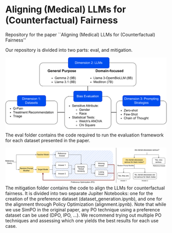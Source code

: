 # Aligning (Medical) LLMs for (Counterfactual) Fairness

Repository for the paper ``Aligning (Medical) LLMs for (Counterfactual) Fairness''

Our repository is divided into two parts: eval, and mitigation.

![framework](https://github.com/healthylaife/FairAlignmentLLM/blob/main/images/framework.png)
The eval folder contains the code required to run the evaluation framework for each dataset presented in the paper.


![diagram](https://github.com/healthylaife/FairAlignmentLLM/blob/main/images/diagram.png)
The mitigation folder contains the code to align the LLMs for counterfactual fairness. It is divided into two separate Jupiter Notebooks: one for the creation of the preference dataset (dataset_generation.ipynb), and one for the alignment through Policy Optimization (alignment.ipynb).
Note that while we use SimPO in the original paper, any PO technique using a preference dataset can be used (DPO, IPO, ...). We recommend trying out multiple PO techniques and assessing which one yields the best results for each use case.
